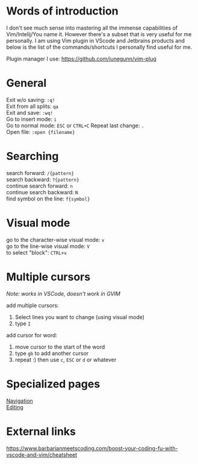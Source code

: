 # Words of introduction
I don't see much sense into mastering all the immense capabilities of Vim/Intelij/You name it. However there's a subset that is very useful for me personally. I am using Vim plugin in VScode and Jetbrains products and below is the list of the commands/shortcuts I personally find useful for me.

Plugin manager I use: https://github.com/junegunn/vim-plug

# General
Exit w/o saving: `:q!`  
Exit from all splits: `qa`  
Exit and save: `:wq!`  
Go to insert mode: `i`  
Go to normal mode: `ESC` or `CTRL+C`
Repeat last change: `.`  
Open file: `:open {filename}`  

# Searching
search forward: `/{pattern}`  
search backward: `?{pattern}`  
continue search forward: `n`  
continue search backward: `N`  
find symbol on the line: `f{symbol}`  

# Visual mode
go to the character-wise visual mode: `v`  
go to the line-wise visual mode: `V`  
to select "block": `CTRL+v`  

# Multiple cursors
*Note: works in VSCode, doesn't work in GVIM*

add multiple cursors:
  1. Select lines you want to change (using visual mode)
  2. type `I`

add cursor for word:
  1. move cursor to the start of the word
  1. type `gb` to add another cursor
  1. repeat :) then use `c`, `ESC` or `d` or whatever

# Specialized pages
[Navigation](navigation.md)  
[Editing](editing.md)

# External links
https://www.barbarianmeetscoding.com/boost-your-coding-fu-with-vscode-and-vim/cheatsheet